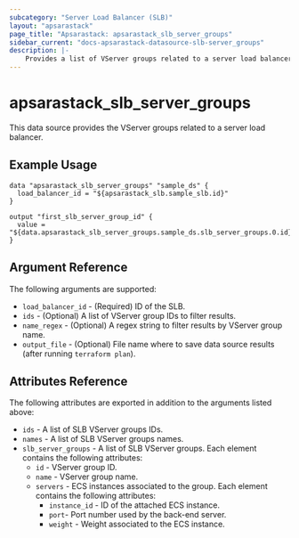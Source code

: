 ```yaml
---
subcategory: "Server Load Balancer (SLB)"
layout: "apsarastack"
page_title: "Apsarastack: apsarastack_slb_server_groups"
sidebar_current: "docs-apsarastack-datasource-slb-server_groups"
description: |-
    Provides a list of VServer groups related to a server load balancer to the user.
---
```


# apsarastack\_slb_server_groups

This data source provides the VServer groups related to a server load balancer.

## Example Usage

```
data "apsarastack_slb_server_groups" "sample_ds" {
  load_balancer_id = "${apsarastack_slb.sample_slb.id}"
}

output "first_slb_server_group_id" {
  value = "${data.apsarastack_slb_server_groups.sample_ds.slb_server_groups.0.id}"
}
```

## Argument Reference

The following arguments are supported:

* `load_balancer_id` - (Required) ID of the SLB.
* `ids` - (Optional) A list of VServer group IDs to filter results.
* `name_regex` - (Optional) A regex string to filter results by VServer group name.
* `output_file` - (Optional) File name where to save data source results (after running `terraform plan`).

## Attributes Reference

The following attributes are exported in addition to the arguments listed above:

* `ids` - A list of SLB VServer groups IDs.
* `names` - A list of SLB VServer groups names.
* `slb_server_groups` - A list of SLB VServer groups. Each element contains the following attributes:
  * `id` - VServer group ID.
  * `name` - VServer group name.
  * `servers` - ECS instances associated to the group. Each element contains the following attributes:
    * `instance_id` - ID of the attached ECS instance.
    * `port`- Port number used by the back-end server.
    * `weight` - Weight associated to the ECS instance.
